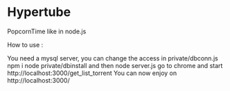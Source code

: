# Hypertube

PopcornTime like in node.js

How to use :

You need a mysql server, you can change the access in private/dbconn.js
npm i
node private/dbinstall
and then node server.js
go to chrome and start http://localhost:3000/get_list_torrent
You can now enjoy on http://localhost:3000/
